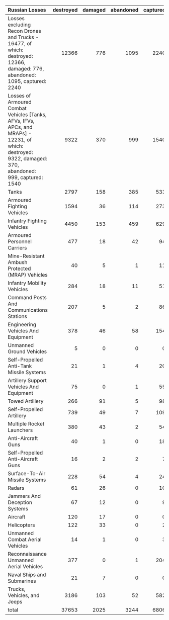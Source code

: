 | Russian Losses                                                                                                                                           |   destroyed |   damaged |   abandoned |   captured |   total |
|:---------------------------------------------------------------------------------------------------------------------------------------------------------|------------:|----------:|------------:|-----------:|--------:|
| Losses excluding Recon Drones and Trucks - 16477, of which: destroyed: 12366, damaged: 776, abandoned: 1095, captured: 2240                              |       12366 |       776 |        1095 |       2240 |   16477 |
| Losses of Armoured Combat Vehicles [Tanks, AFVs, IFVs, APCs, and MRAPs] - 12231, of which: destroyed: 9322, damaged: 370, abandoned: 999, captured: 1540 |        9322 |       370 |         999 |       1540 |   12231 |
| Tanks                                                                                                                                                    |        2797 |       158 |         385 |        533 |    3873 |
| Armoured Fighting Vehicles                                                                                                                               |        1594 |        36 |         114 |        273 |    2017 |
| Infantry Fighting Vehicles                                                                                                                               |        4450 |       153 |         459 |        629 |    5691 |
| Armoured Personnel Carriers                                                                                                                              |         477 |        18 |          42 |         94 |     631 |
| Mine-Resistant Ambush Protected  (MRAP) Vehicles                                                                                                         |          40 |         5 |           1 |         11 |      57 |
| Infantry Mobility Vehicles                                                                                                                               |         284 |        18 |          11 |         51 |     364 |
| Command Posts And Communications Stations                                                                                                                |         207 |         5 |           2 |         86 |     300 |
| Engineering Vehicles And Equipment                                                                                                                       |         378 |        46 |          58 |        154 |     636 |
| Unmanned Ground Vehicles                                                                                                                                 |           5 |         0 |           0 |          0 |       5 |
| Self-Propelled Anti-Tank Missile Systems                                                                                                                 |          21 |         1 |           4 |         20 |      46 |
| Artillery Support Vehicles And Equipment                                                                                                                 |          75 |         0 |           1 |         55 |     131 |
| Towed Artillery                                                                                                                                          |         266 |        91 |           5 |         98 |     460 |
| Self-Propelled Artillery                                                                                                                                 |         739 |        49 |           7 |        109 |     904 |
| Multiple Rocket Launchers                                                                                                                                |         380 |        43 |           2 |         54 |     479 |
| Anti-Aircraft Guns                                                                                                                                       |          40 |         1 |           0 |         18 |      59 |
| Self-Propelled Anti-Aircraft Guns                                                                                                                        |          16 |         2 |           2 |          7 |      27 |
| Surface-To-Air Missile Systems                                                                                                                           |         228 |        54 |           4 |         24 |     310 |
| Radars                                                                                                                                                   |          61 |        26 |           0 |         10 |      97 |
| Jammers And Deception Systems                                                                                                                            |          67 |        12 |           0 |          9 |      88 |
| Aircraft                                                                                                                                                 |         120 |        17 |           0 |          0 |     137 |
| Helicopters                                                                                                                                              |         122 |        33 |           0 |          2 |     157 |
| Unmanned Combat Aerial Vehicles                                                                                                                          |          14 |         1 |           0 |          3 |      18 |
| Reconnaissance Unmanned Aerial Vehicles                                                                                                                  |         377 |         0 |           1 |        204 |     582 |
| Naval Ships and Submarines                                                                                                                               |          21 |         7 |           0 |          0 |      28 |
| Trucks, Vehicles, and Jeeps                                                                                                                              |        3186 |       103 |          52 |        582 |    3923 |
| total                                                                                                                                                    |       37653 |      2025 |        3244 |       6806 |   49728 |